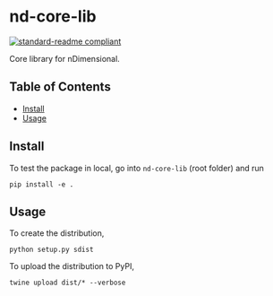 # nd-core-lib

[![standard-readme compliant](https://img.shields.io/badge/standard--readme-OK-green.svg?style=flat-square)](https://github.com/RichardLitt/standard-readme)

Core library for nDimensional.

## Table of Contents

- [Install](#install)
- [Usage](#usage)

## Install

To test the package in local, go into `nd-core-lib` (root folder) and run

```
pip install -e .
```

## Usage

To create the distribution,

```
python setup.py sdist
```

To upload the distribution to PyPI,

```
twine upload dist/* --verbose
```
